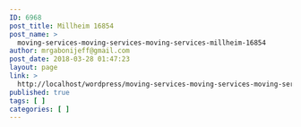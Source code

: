 ```yaml
---
ID: 6968
post_title: Millheim 16854
post_name: >
  moving-services-moving-services-moving-services-millheim-16854
author: mrgabonijeff@gmail.com
post_date: 2018-03-28 01:47:23
layout: page
link: >
  http://localhost/wordpress/moving-services-moving-services-moving-services-millheim-16854/
published: true
tags: [ ]
categories: [ ]
---
```

